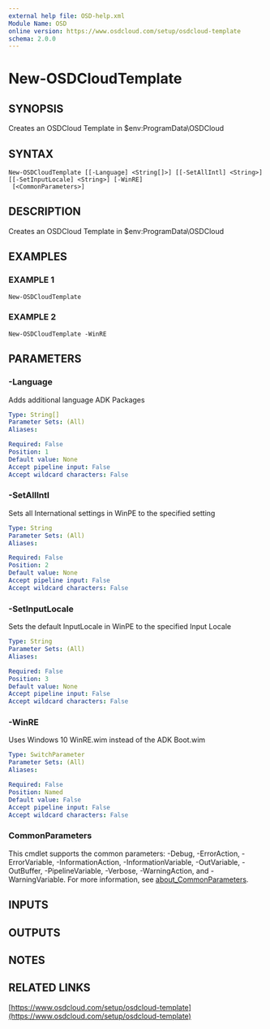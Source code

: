 ```yaml
---
external help file: OSD-help.xml
Module Name: OSD
online version: https://www.osdcloud.com/setup/osdcloud-template
schema: 2.0.0
---
```


# New-OSDCloudTemplate

## SYNOPSIS
Creates an OSDCloud Template in $env:ProgramData\OSDCloud

## SYNTAX

```
New-OSDCloudTemplate [[-Language] <String[]>] [[-SetAllIntl] <String>] [[-SetInputLocale] <String>] [-WinRE]
 [<CommonParameters>]
```

## DESCRIPTION
Creates an OSDCloud Template in $env:ProgramData\OSDCloud

## EXAMPLES

### EXAMPLE 1
```
New-OSDCloudTemplate
```

### EXAMPLE 2
```
New-OSDCloudTemplate -WinRE
```

## PARAMETERS

### -Language
Adds additional language ADK Packages

```yaml
Type: String[]
Parameter Sets: (All)
Aliases:

Required: False
Position: 1
Default value: None
Accept pipeline input: False
Accept wildcard characters: False
```

### -SetAllIntl
Sets all International settings in WinPE to the specified setting

```yaml
Type: String
Parameter Sets: (All)
Aliases:

Required: False
Position: 2
Default value: None
Accept pipeline input: False
Accept wildcard characters: False
```

### -SetInputLocale
Sets the default InputLocale in WinPE to the specified Input Locale

```yaml
Type: String
Parameter Sets: (All)
Aliases:

Required: False
Position: 3
Default value: None
Accept pipeline input: False
Accept wildcard characters: False
```

### -WinRE
Uses Windows 10 WinRE.wim instead of the ADK Boot.wim

```yaml
Type: SwitchParameter
Parameter Sets: (All)
Aliases:

Required: False
Position: Named
Default value: False
Accept pipeline input: False
Accept wildcard characters: False
```

### CommonParameters
This cmdlet supports the common parameters: -Debug, -ErrorAction, -ErrorVariable, -InformationAction, -InformationVariable, -OutVariable, -OutBuffer, -PipelineVariable, -Verbose, -WarningAction, and -WarningVariable. For more information, see [about_CommonParameters](http://go.microsoft.com/fwlink/?LinkID=113216).

## INPUTS

## OUTPUTS

## NOTES

## RELATED LINKS

[https://www.osdcloud.com/setup/osdcloud-template](https://www.osdcloud.com/setup/osdcloud-template)

